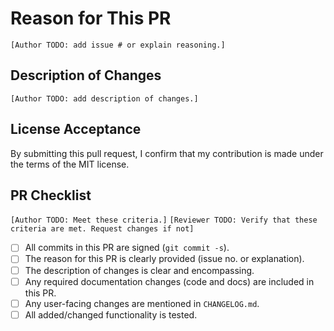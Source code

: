 # Reason for This PR

`[Author TODO: add issue # or explain reasoning.]`

## Description of Changes

`[Author TODO: add description of changes.]`

## License Acceptance

By submitting this pull request, I confirm that my contribution is made under
the terms of the MIT license.

## PR Checklist

`[Author TODO: Meet these criteria.]`
`[Reviewer TODO: Verify that these criteria are met. Request changes if not]`

- [ ] All commits in this PR are signed (`git commit -s`).
- [ ] The reason for this PR is clearly provided (issue no. or explanation).
- [ ] The description of changes is clear and encompassing.
- [ ] Any required documentation changes (code and docs) are included in this PR.
- [ ] Any user-facing changes are mentioned in `CHANGELOG.md`.
- [ ] All added/changed functionality is tested.